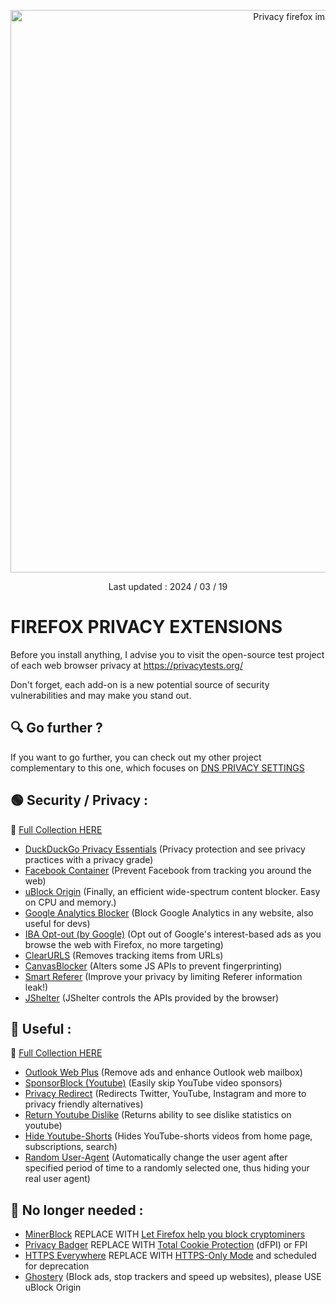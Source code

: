 <p align="center">
  <img src="https://github.com/rztprog/Firefox-privacy-extentions/assets/45171753/33e6b0f2-7cff-45a2-a054-8efb1b9e476a" alt="Privacy firefox image" width="900"/>
</p>
<p align="center">Last updated : 2024 / 03 / 19</p>

# FIREFOX PRIVACY EXTENSIONS

Before you install anything, I advise you to visit the open-source test project of each web browser privacy at https://privacytests.org/

Don't forget, each add-on is a new potential source of security vulnerabilities and may make you stand out.

## 🔍 Go further ?

If you want to go further, you can check out my other project complementary to this one, which focuses on [DNS PRIVACY SETTINGS](https://github.com/rztprog/Dns-privacy-settings)

## 🟢 Security / Privacy :
  🧩 [Full Collection HERE](https://addons.mozilla.org/fr/firefox/collections/17444166/privacy-extensions/)

- [DuckDuckGo Privacy Essentials](https://addons.mozilla.org/en-US/firefox/addon/duckduckgo-for-firefox/) (Privacy protection and see privacy practices with a privacy grade)
- [Facebook Container](https://addons.mozilla.org/en-US/firefox/addon/facebook-container/) (Prevent Facebook from tracking you around the web)
- [uBlock Origin](https://addons.mozilla.org/fr/firefox/addon/ublock-origin) (Finally, an efficient wide-spectrum content blocker. Easy on CPU and memory.)
- [Google Analytics Blocker](https://addons.mozilla.org/en-US/firefox/addon/google-analytics-blocker) (Block Google Analytics in any website, also useful for devs)
- [IBA Opt-out (by Google)](https://addons.mozilla.org/en-US/firefox/addon/interest-advertising-opt-out) (Opt out of Google's interest-based ads as you browse the web with Firefox, no more targeting)
- [ClearURLS](https://addons.mozilla.org/fr/firefox/addon/clearurls/) (Removes tracking items from URLs)
- [CanvasBlocker](https://addons.mozilla.org/fr/firefox/addon/canvasblocker/) (Alters some JS APIs to prevent fingerprinting)
- [Smart Referer](https://addons.mozilla.org/fr/firefox/addon/smart-referer/) (Improve your privacy by limiting Referer information leak!)
- [JShelter](https://addons.mozilla.org/fr/firefox/addon/javascript-restrictor/) (JShelter controls the APIs provided by the browser)

## 🔵 Useful :
  🧩 [Full Collection HERE](https://addons.mozilla.org/fr/firefox/collections/17444166/Useful-extensions)
  
- [Outlook Web Plus](https://addons.mozilla.org/fr/firefox/addon/outlook-web-plus/) (Remove ads and enhance Outlook web mailbox)
- [SponsorBlock (Youtube)](https://addons.mozilla.org/en-US/firefox/addon/sponsorblock/) (Easily skip YouTube video sponsors)
- [Privacy Redirect](https://addons.mozilla.org/en-US/firefox/addon/privacy-redirect/) (Redirects Twitter, YouTube, Instagram and more to privacy friendly alternatives)
- [Return Youtube Dislike](https://addons.mozilla.org/en-US/firefox/addon/return-youtube-dislikes/) (Returns ability to see dislike statistics on youtube)
- [Hide Youtube-Shorts](https://addons.mozilla.org/en-US/firefox/addon/hide-youtube-shorts/) (Hides YouTube-shorts videos from home page, subscriptions, search)
- [Random User-Agent](https://addons.mozilla.org/en-US/firefox/addon/random_user-agent) (Automatically change the user agent after specified period of time to a randomly selected one, thus hiding your real user agent)

## 🔴 No longer needed :
- [MinerBlock](https://addons.mozilla.org/en-US/firefox/addon/minerblock-origin) REPLACE WITH [Let Firefox help you block cryptominers](https://blog.mozilla.org/en/products/firefox/block-cryptominers-with-firefox/)
- [Privacy Badger](https://addons.mozilla.org/en-US/firefox/addon/privacy-badger17/) REPLACE WITH [Total Cookie Protection](https://blog.mozilla.org/security/2021/02/23/total-cookie-protection/) (dFPI) or FPI
- [HTTPS Everywhere](https://addons.mozilla.org/en-US/firefox/addon/https-everywhere) REPLACE WITH [HTTPS-Only Mode](https://blog.mozilla.org/security/2020/11/17/firefox-83-introduces-https-only-mode/) and scheduled for deprecation
- [Ghostery](https://addons.mozilla.org/en-US/firefox/addon/ghostery/?utm_source=addons.mozilla.org) (Block ads, stop trackers and speed up websites), please USE uBlock Origin
